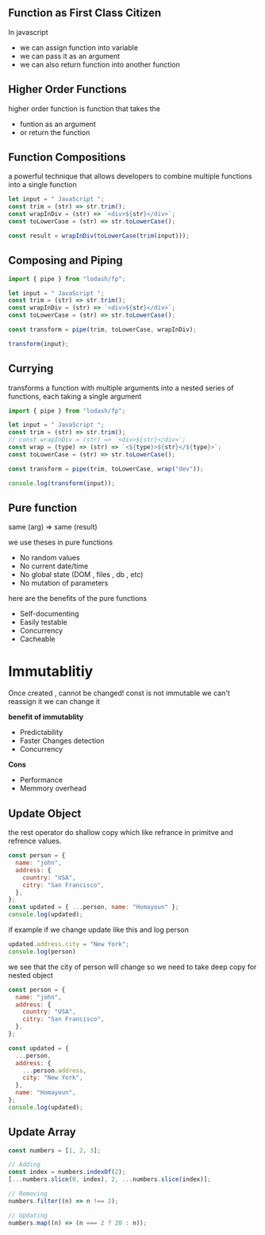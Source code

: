 ## Function as First Class Citizen

In javascript

- we can assign function into variable
- we can pass it as an argument
- we can also return function into another function

## Higher Order Functions

higher order function is function that takes the

- funtion as an argument
- or return the function

## Function Compositions

a powerful technique that allows developers to combine multiple functions into a single function

```javascript
let input = " JavaScript ";
const trim = (str) => str.trim();
const wrapInDiv = (str) => `<div>${str}</div>`;
const toLowerCase = (str) => str.toLowerCase();

const result = wrapInDiv(toLowerCase(trim(input)));
```

## Composing and Piping

```javascript
import { pipe } from "lodash/fp";

let input = " JavaScript ";
const trim = (str) => str.trim();
const wrapInDiv = (str) => `<div>${str}</div>`;
const toLowerCase = (str) => str.toLowerCase();

const transform = pipe(trim, toLowerCase, wrapInDiv);

transform(input);
```

## Currying

transforms a function with multiple arguments into a nested series of functions, each taking a single argument

```javascript
import { pipe } from "lodash/fp";

let input = " JavaScript ";
const trim = (str) => str.trim();
// const wrapInDiv = (str) => `<div>${str}</div>`;
const wrap = (type) => (str) => `<${type}>${str}</${type}>`;
const toLowerCase = (str) => str.toLowerCase();

const transform = pipe(trim, toLowerCase, wrap("dev"));

console.log(transform(input));
```

## Pure function

same (arg) => same (result)

we use theses in pure functions

- No random values
- No current date/time
- No global state (DOM , files , db , etc)
- No mutation of parameters

here are the benefits of the pure functions

- Self-documenting
- Easily testable
- Concurrency
- Cacheable

# Immutablitiy

Once created , cannot be changed!
const is not immutable we can't reassign it we can change it

<b>benefit of immutablity</b>

- Predictability
- Faster Changes detection
- Concurrency

<b>Cons</b>

- Performance
- Memmory overhead

## Update Object

the rest operator do shallow copy which like refrance in primitve and refrence values.

```javascript
const person = {
  name: "john",
  address: {
    country: "USA",
    citry: "San Francisco",
  },
};
const updated = { ...person, name: "Homayoun" };
console.log(updated);
```

if example if we change update like this and log person

```javascript
updated.address.city = "New York";
console.log(person)
```
we see that the city of person will change so we need to take deep copy for nested object

```javascript
const person = {
  name: "john",
  address: {
    country: "USA",
    citry: "San Francisco",
  },
};

const updated = {
  ...person,
  address: {
    ...person.address,
    city: "New York",
  },
  name: "Homayoun",
};
console.log(updated);
```

## Update Array
```javascript
const numbers = [1, 2, 3];

// Adding
const index = numbers.indexOf(2);
[...numbers.slice(0, index), 2, ...numbers.slice(index)];

// Removing
numbers.filter((n) => n !== 2);

// Updating
numbers.map((n) => (n === 2 ? 20 : n));


```